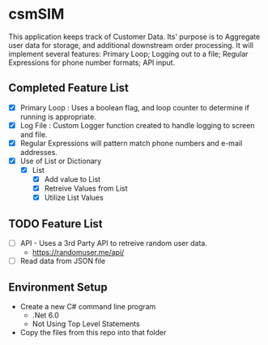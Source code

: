 # csmSIM

This application keeps track of Customer Data. Its' purpose is to Aggregate user data for storage, and additional downstream order processing.
It will implement several features: Primary Loop; Logging out to a file; Regular Expressions for phone number formats; API input.

## Completed Feature List
* [x] Primary Loop : Uses a boolean flag, and loop counter to determine if running is appropriate. 
* [x] Log File : Custom Logger function created to handle logging to screen and file.
* [x] Regular Expressions will pattern match phone numbers and e-mail addresses. 
* [x] Use of List or Dictionary
  * [x] List
    * [x] Add value to List
    * [x] Retreive Values from List
    * [x] Utilize List Values

 ## TODO Feature List
* [ ] API - Uses a 3rd Party API to retreive random user data.
  * https://randomuser.me/api/
* [ ] Read data from JSON file

## Environment Setup
* Create a new C# command line program
  * .Net 6.0
  * Not Using Top Level Statements
* Copy the files from this repo into that folder